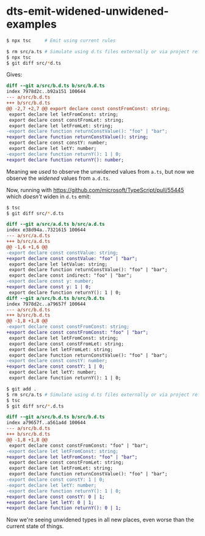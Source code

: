 # dts-emit-widened-unwidened-examples

```sh
$ npx tsc     # Emit using current rules

$ rm src/a.ts # Simulate using d.ts files externally or via project references
$ npx tsc
$ git diff src/*d.ts
```

Gives:

```diff
diff --git a/src/b.d.ts b/src/b.d.ts
index 7978d2c..b92a151 100644
--- a/src/b.d.ts
+++ b/src/b.d.ts
@@ -2,7 +2,7 @@ export declare const constFromConst: string;
 export declare let letFromConst: string;
 export declare const constFromLet: string;
 export declare let letFromLet: string;
-export declare function returnConstValue(): "foo" | "bar";
+export declare function returnConstValue(): string;
 export declare const constY: number;
 export declare let letY: number;
-export declare function returnY(): 1 | 0;
+export declare function returnY(): number;
```

Meaning we _used_ to observe the unwidened values from `a.ts`, but now we observe the _widened_ values from `a.d.ts`.


Now, running with https://github.com/microsoft/TypeScript/pull/55445 which _doesn't_ widen in `d.ts` emit:

```sh
$ tsc
$ git diff src/*.d.ts
```

```diff
diff --git a/src/a.d.ts b/src/a.d.ts
index e38d94a..7321615 100644
--- a/src/a.d.ts
+++ b/src/a.d.ts
@@ -1,6 +1,6 @@
-export declare const constValue: string;
+export declare const constValue: "foo" | "bar";
 export declare let letValue: string;
 export declare function returnConstValue(): "foo" | "bar";
 export declare const indirect: "foo" | "bar";
-export declare const y: number;
+export declare const y: 1 | 0;
 export declare function returnY(): 1 | 0;
diff --git a/src/b.d.ts b/src/b.d.ts
index 7978d2c..a79657f 100644
--- a/src/b.d.ts
+++ b/src/b.d.ts
@@ -1,8 +1,8 @@
-export declare const constFromConst: string;
+export declare const constFromConst: "foo" | "bar";
 export declare let letFromConst: string;
 export declare const constFromLet: string;
 export declare let letFromLet: string;
 export declare function returnConstValue(): "foo" | "bar";
-export declare const constY: number;
+export declare const constY: 1 | 0;
 export declare let letY: number;
 export declare function returnY(): 1 | 0;
```


```sh
$ git add .
$ rm src/a.ts # Simulate using d.ts files externally or via project references
$ tsc
$ git diff src/*.d.ts
```

```diff
diff --git a/src/b.d.ts b/src/b.d.ts
index a79657f..a561a4d 100644
--- a/src/b.d.ts
+++ b/src/b.d.ts
@@ -1,8 +1,8 @@
 export declare const constFromConst: "foo" | "bar";
-export declare let letFromConst: string;
+export declare let letFromConst: "foo" | "bar";
 export declare const constFromLet: string;
 export declare let letFromLet: string;
 export declare function returnConstValue(): "foo" | "bar";
-export declare const constY: 1 | 0;
-export declare let letY: number;
-export declare function returnY(): 1 | 0;
+export declare const constY: 0 | 1;
+export declare let letY: 0 | 1;
+export declare function returnY(): 0 | 1;
```

Now we're seeing unwidened types in all new places, even worse than the current state of things.
